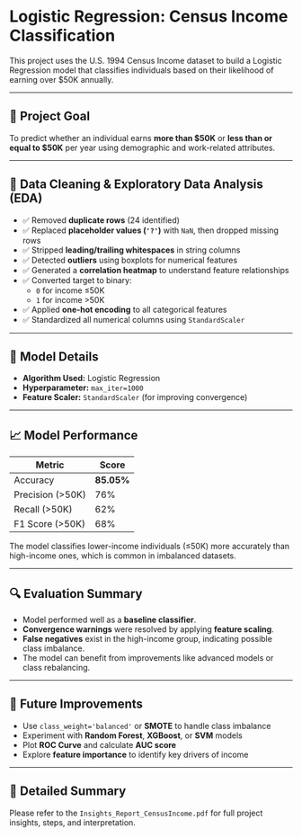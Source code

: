 # Logistic Regression: Census Income Classification

This project uses the U.S. 1994 Census Income dataset to build a Logistic Regression model that classifies individuals based on their likelihood of earning over $50K annually.

---

## 📌 Project Goal

To predict whether an individual earns **more than $50K** or **less than or equal to $50K** per year using demographic and work-related attributes.

---

## 🧹 Data Cleaning & Exploratory Data Analysis (EDA)

- ✅ Removed **duplicate rows** (24 identified)
- ✅ Replaced **placeholder values (`'?'`)** with `NaN`, then dropped missing rows
- ✅ Stripped **leading/trailing whitespaces** in string columns
- ✅ Detected **outliers** using boxplots for numerical features
- ✅ Generated a **correlation heatmap** to understand feature relationships
- ✅ Converted target to binary:
  - `0` for income ≤50K
  - `1` for income >50K
- ✅ Applied **one-hot encoding** to all categorical features
- ✅ Standardized all numerical columns using `StandardScaler`

---

## 🤖 Model Details

- **Algorithm Used:** Logistic Regression
- **Hyperparameter:** `max_iter=1000`
- **Feature Scaler:** `StandardScaler` (for improving convergence)

---

## 📈 Model Performance

| Metric             | Score     |
|--------------------|-----------|
| Accuracy           | **85.05%** |
| Precision (>50K)   | 76%       |
| Recall (>50K)      | 62%       |
| F1 Score (>50K)    | 68%       |

The model classifies lower-income individuals (≤50K) more accurately than high-income ones, which is common in imbalanced datasets.

---

## 🔍 Evaluation Summary

- Model performed well as a **baseline classifier**.
- **Convergence warnings** were resolved by applying **feature scaling**.
- **False negatives** exist in the high-income group, indicating possible class imbalance.
- The model can benefit from improvements like advanced models or class rebalancing.

---

## 🚀 Future Improvements

- Use `class_weight='balanced'` or **SMOTE** to handle class imbalance
- Experiment with **Random Forest**, **XGBoost**, or **SVM** models
- Plot **ROC Curve** and calculate **AUC score**
- Explore **feature importance** to identify key drivers of income

---

## 📄 Detailed Summary

Please refer to the `Insights_Report_CensusIncome.pdf` for full project insights, steps, and interpretation.
